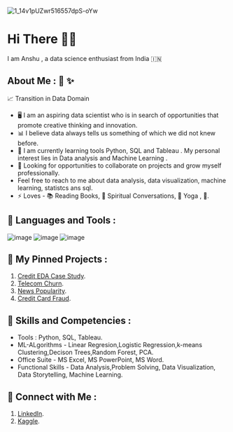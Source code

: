 ![1_14v1pUZwr516557dpS-oYw](https://user-images.githubusercontent.com/80308356/195257398-dd428dbf-420d-40dc-9a3a-6e8c8d4e70a6.jpeg)

# Hi There :raising_hand_man:

I am Anshu , a data science enthusiast from India  :india:

 ## About Me : :loudspeaker:  :sparkles: 
 
:chart_with_upwards_trend: Transition in Data Domain
 
 * :desktop_computer:  I am an aspiring data scientist who is in search of opportunities that promote creative thinking and innovation.
 * :bar_chart: I believe data always tells us something of which we did not knew before.
 * :snake: I am currently learning tools  Python, SQL and Tableau . My personal interest lies in Data analysis and Machine Learning .
 * :handshake: Looking for opportunities to collaborate on projects and grow myself professionally.
 * Feel free to reach to me about data analysis, data visualization, machine learning, statistcs ans sql. 
 * :zap: Loves -  	:books: Reading Books, :hugs: Spiritual Conversations, :lotus_position: Yoga , :chocolate_bar:.


## :rocket: Languages and Tools : 

![image](https://user-images.githubusercontent.com/80308356/195262428-d93fc5be-0304-412f-80c7-9259fe1a430a.png)   ![image](https://user-images.githubusercontent.com/80308356/195262476-8bcdf4f8-9997-4906-87c8-5dea6dc204e3.png)    ![image](https://user-images.githubusercontent.com/80308356/195262532-6a961cef-72d1-4abd-a1aa-4a316e294a64.png)

## 	:pushpin: My Pinned Projects : 
1. [Credit EDA Case Study](https://github.com/aanshu11/Credit-EDA-).
2. [Telecom Churn](https://github.com/aanshu11/Telecom-Churn-).
3. [News Popularity](https://github.com/aanshu11/News-Popularity).
4. [Credit Card Fraud](https://github.com/aanshu11/Credit-Card-Fraud-Detection-).


## :beginner: Skills and Competencies : 
* Tools :  Python, SQL, Tableau.
* ML-ALgorithms - Linear Regresion,Logistic Regression,k-means Clustering,Decison Trees,Random Forest, PCA.
* Office Suite - MS Excel, MS PowerPoint, MS Word.
* Functional Skills -  Data Analysis,Problem Solving, Data Visualization, Data Storytelling, Machine Learning.

## :raised_hands: Connect with Me : 
1. [LinkedIn](www.linkedin.com/in/anshu11).
2. [Kaggle](https://www.kaggle.com/anshumani).







 
